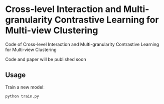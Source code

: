 # Cross-level Interaction and Multi-granularity Contrastive Learning for Multi-view Clustering
Code of Cross-level Interaction and Multi-granularity Contrastive Learning for Multi-view Clustering

Code and paper will be published soon

## Usage

Train a new model:

````python
python train.py
````
